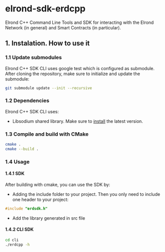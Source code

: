 # elrond-sdk-erdcpp

Elrond C++ Command Line Tools and SDK for interacting with the Elrond Network (in general) and Smart Contracts (in
particular).

## 1. Instalation. How to use it

### 1.1 Update submodules

Elrond C++ SDK CLI uses google test which is configured as submodule. After cloning the repository, make sure to
initialize and update the submodule:

```bash
git submodule update --init --recursive
```

### 1.2 Dependencies

Elrond C++ SDK CLI uses:
- Libsodium shared library. Make sure to [install](https://doc.libsodium.org/installation) the
latest version.

### 1.3 Compile and build with CMake

```bash
cmake .
cmake --build .
```

### 1.4 Usage

#### 1.4.1 SDK

After building with cmake, you can use the SDK by:
- Adding the include folder to your project. Then you only need to include one header to your project:
```c++
#include "erdsdk.h"
```
- Add the library generated in src file

#### 1.4.2 CLI SDK
```bash
cd cli
./erdcpp -h
```

